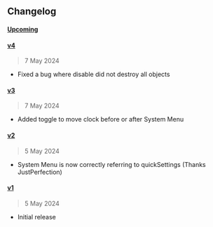 
## Changelog

#### [Upcoming](https///github.com/kuvaus/moveclock/compare/v4...HEAD)

#### [v4](https://github.com/kuvaus/moveclock/releases/tag/v4)

> 7 May 2024

- Fixed a bug where disable did not destroy all objects

#### [v3](https://github.com/kuvaus/moveclock/releases/tag/v3)

> 7 May 2024

- Added toggle to move clock before or after System Menu

#### [v2](https://github.com/kuvaus/moveclock/releases/tag/v2)

> 5 May 2024

- System Menu is now correctly referring to quickSettings (Thanks JustPerfection)

#### [v1](https://github.com/kuvaus/moveclock/releases/tag/v1)

> 5 May 2024

- Initial release

